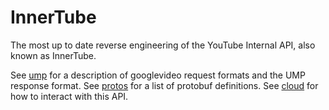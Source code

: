 # InnerTube
The most up to date reverse engineering of the YouTube Internal API, also known as InnerTube.

See [ump](./ump) for a description of googlevideo request formats and the UMP response format.
See [protos](./protos) for a list of protobuf definitions.
See [cloud](./cloud) for how to interact with this API.